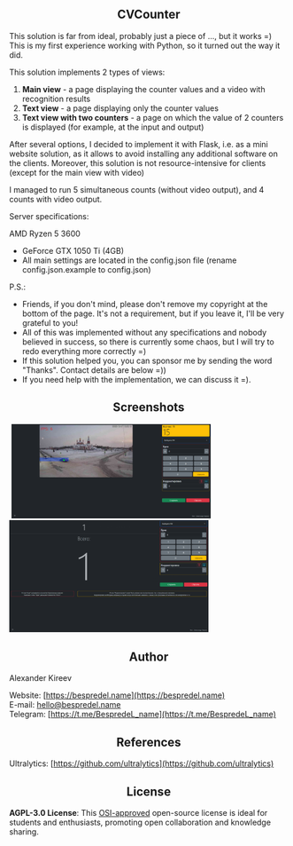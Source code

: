 ## <div align="center">CVCounter</div>
This solution is far from ideal, probably just a piece of ..., but it works =)<br> 
This is my first experience working with Python, so it turned out the way it did.

This solution implements 2 types of views:

1. **Main view** - a page displaying the counter values and a video with recognition results
2. **Text view** - a page displaying only the counter values
3. **Text view with two counters** - a page on which the value of 2 counters is displayed (for example, at the input and output)

After several options, I decided to implement it with Flask, i.e. as a mini website solution, 
as it allows to avoid installing any additional software on the clients. 
Moreover, this solution is not resource-intensive for clients (except for the main view with video)

I managed to run 5 simultaneous counts (without video output), and 4 counts with video output.

Server specifications:

AMD Ryzen 5 3600
- GeForce GTX 1050 Ti (4GB)
- All main settings are located in the config.json file (rename config.json.example to config.json)

P.S.:
- Friends, if you don't mind, please don't remove my copyright at the bottom of the page. It's not a requirement, but if you leave it, I'll be very grateful to you!
- All of this was implemented without any specifications and nobody believed in success, so there is currently some chaos, but I will try to redo everything more correctly =)
- If this solution helped you, you can sponsor me by sending the word "Thanks". Contact details are below =))
- If you need help with the implementation, we can discuss it =).

## <div align="center">Screenshots</div>
<img src="https://github.com/BespredeL/BespredeL/blob/c27b6d786e6569cbaa17d49eac8c7433812a1024/Desktop-2023.12.31-13.16.42.01.gif" alt="" width="360">
<img src="https://github.com/BespredeL/BespredeL/blob/c27b6d786e6569cbaa17d49eac8c7433812a1024/Main%20View.png" alt="" width="360">
<img src="https://github.com/BespredeL/BespredeL/blob/c27b6d786e6569cbaa17d49eac8c7433812a1024/Text%20View.png" alt="" width="360">

## <div align="center">Author</div>

Alexander Kireev

Website: [https://bespredel.name](https://bespredel.name)<br>
E-mail: [hello@bespredel.name](mailto:hello@bespredel.name)<br>
Telegram: [https://t.me/BespredeL_name](https://t.me/BespredeL_name)

## <div align="center">References</div>
Ultralytics: [https://github.com/ultralytics](https://github.com/ultralytics)

## <div align="center">License</div>
**AGPL-3.0 License**: This [OSI-approved](https://opensource.org/licenses/) open-source license is ideal for students and enthusiasts,
  promoting open collaboration and knowledge sharing.